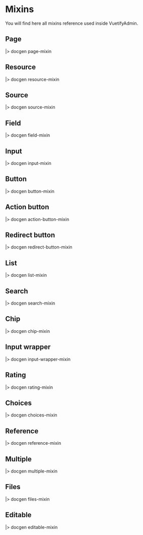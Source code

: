 # Mixins

You will find here all mixins reference used inside VuetifyAdmin.

## Page

|> docgen page-mixin

## Resource

|> docgen resource-mixin

## Source

|> docgen source-mixin

## Field

|> docgen field-mixin

## Input

|> docgen input-mixin

## Button

|> docgen button-mixin

## Action button

|> docgen action-button-mixin

## Redirect button

|> docgen redirect-button-mixin

## List

|> docgen list-mixin

## Search

|> docgen search-mixin

## Chip

|> docgen chip-mixin

## Input wrapper

|> docgen input-wrapper-mixin

## Rating

|> docgen rating-mixin

## Choices

|> docgen choices-mixin

## Reference

|> docgen reference-mixin

## Multiple

|> docgen multiple-mixin

## Files

|> docgen files-mixin

## Editable

|> docgen editable-mixin
